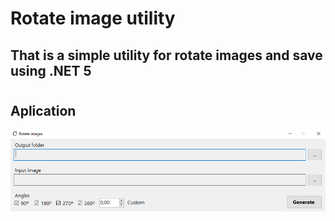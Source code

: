 # Rotate image utility

## That is a simple utility for rotate images and save using .NET 5

#

## Aplication

<img src="appPreview.png" alt="App preview">

